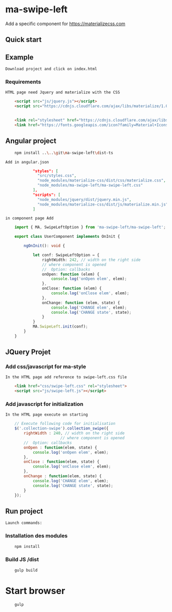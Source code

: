 # ma-swipe-left
Add a specific component for https://materializecss.com

## Quick start

## Example

	Download project and click on index.html
	
### Requirements

	HTML page need Jquery and materialize with the CSS

```html
	<script src="js/jquery.js"></script>
	<script src="https://cdnjs.cloudflare.com/ajax/libs/materialize/1.0.0/js/materialize.min.js"></script>

	
	<link rel="stylesheet" href="https://cdnjs.cloudflare.com/ajax/libs/materialize/1.0.0/css/materialize.min.css">
	<link href="https://fonts.googleapis.com/icon?family=Material+Icons" rel="stylesheet">
```

## Angular project

```sh   
	npm install ..\..\git\ma-swipe-left\dist-ts
```

	Add in angular.json

```json	
			"styles": [
              "src/styles.css",
              "node_modules/materialize-css/dist/css/materialize.css",
              "node_modules/ma-swipe-left/ma-swipe-left.css"
            ],
            "scripts": [
			  "node_modules/jquery/dist/jquery.min.js",
              "node_modules/materialize-css/dist/js/materialize.min.js"
		    ]
```       
	in component page Add 

```ts
	import { MA, SwipeLeftOption } from 'ma-swipe-left/ma-swipe-left';

	export class UserComponent implements OnInit {

		ngOnInit(): void {

			let conf: SwipeLeftOption = {
				rightWidth: 242, // width on the right side 
				// where component is opened
				//  Option: callbacks
				onOpen: function (elem) {
					console.log('onOpen elem', elem);
				},
				onClose: function (elem) {
					console.log('onClose elem', elem);
				},
				onChange: function (elem, state) {
					console.log('CHANGE elem', elem);
					console.log('CHANGE state', state);
				}
			}
			MA.SwipeLeft.init(conf);
		}
  	}
```

## JQuery Projet

### Add css/javascript for ma-style

	In the HTML page add reference to swipe-left.css file

```html
	<link href="css/swipe-left.css" rel="stylesheet">
	<script src="js/swipe-left.js"></script>
```

### Add javascript for initialization

	In the HTML page execute on starting
	 
```js
	// Execute following code for initialisation   
	$('.collection-swipe').collection_swipe({
		rightWidth : 240, // width on the right side 
						// where component is opened
		//  Option: callbacks
		onOpen : function(elem, state) {
			console.log('onOpen elem', elem);
		},
		onClose : function(elem, state) {
			console.log('onClose elem', elem);
		},
		onChange : function(elem, state) {
			console.log('CHANGE elem', elem);
			console.log('CHANGE state', state);
		}
	});
```

## Run project

	Launch commands:
	
### Installation des modules
```sh 
	npm install
```

### Build JS /dist
```sh 
	gulp build
```
# Start browser 
```sh 
	gulp
```